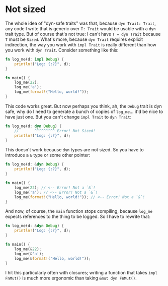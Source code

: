 # Not sized

The whole idea of "dyn-safe traits" was that, because `dyn Trait: Trait`, any code I write that is generic over `T: Trait` would be usable with a `dyn` trait type. But of course that's not true: I can't have `T = dyn Trait` because `T` must be `Sized`. What's more, because `dyn Trait` requires explicit indirection, the way you work with `impl Trait` is really different than how you work with `dyn Trait`. Consider something like this:

```rust
fn log_me(d: impl Debug) {
    println!("Log: {:?}", d);
}

fn main() {
    log_me(22);
    log_me('a');
    log_me(format!("Hello, world!"));
}
```

This code works great. But now perhaps you think, ah, the `Debug` trait is dyn safe, why do I need to generate a bunch of copies of `log_me`... it'd be nice to have just one. But you can't change `impl Trait` to `dyn Trait`:

```rust
fn log_me(d: dyn Debug) {
    //       ^^^^^^^^^ Error! Not Sized!
    println!("Log: {:?}", d);
}
```

This doesn't work because `dyn` types are not sized. So you have to introduce a `&` type or some other pointer:

```rust
fn log_me(d: &dyn Debug) {
    println!("Log: {:?}", d);
}

fn main() {
    log_me(22); // <-- Error! Not a `&`!
    log_me('a'); // <-- Error! Not a `&`!
    log_me(format!("Hello, world!")); // <-- Error! Not a `&`!
}
```

And now, of course, the `main` function stops compiling, because `log_me` expects references to the thing to be logged. So I have to rewrite that:

```rust
fn log_me(d: &dyn Debug) {
    println!("Log: {:?}", d);
}

fn main() {
    log_me(&22);
    log_me(&'a');
    log_me(&format!("Hello, world!"));
}
```

I hit this particularly often with closures; writing a function that takes `impl FnMut()` is much more ergonomic than taking `&mut dyn FnMut()`.

